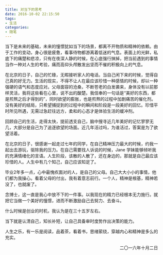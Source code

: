 ```yaml
---
title: 对当下的思考
date: 2016-10-02 22:15:50
tags:
- 生活
categories:
- 随笔
---
```


当下是未来的基础，未来的憧憬犹如当下的场景，都离不开物质和精神的依赖。由于工作的变动，身心很是疲惫，看事待物都游离着低迷的气息。表面上的光鲜，私底下的痛楚和悲凉，只有在夜深人静的时候，在心底强行抹掉，把当前遇到的事情当作一种对人生的考验，痛而高仰头颅散发出坚而不催的积极向上的气息。

在北京的日子，自己的忙碌，无暇接听家人的电话。当自己闲下来的时候，觉得自己真的好无力。生活的现实，不得不让人在最应该珍惜一种感情的时候，却以一种强硬的语气和态度应对。父母面容的沧桑，不断苍老的白发袭来，身体没有以前那样灵活，我将这些看在心里，说不出的酸楚。我信奉的一句话是“美好的东西，都是煎熬之后才得到的”，同时欲望的膨胀，也是煎熬的过程中加剧痛苦的催化剂。没有美好的结局，只希望捕捉到的过程中的瞬间和阶段是一段美好的回忆。珍惜平时所见所遇，无需过急赶往远方，柔和的心态才是体验生活的缓冲剂。

回顾自己的生活，走得太快，提前透支自己，脑中搜寻近几年美好的记忆寥寥无几，大部分是自己为了追逐欲望的场面。近几年活过吗，为谁活过，答案是为了欲望活着。

<!-- more -->

在北京的日子，很感谢一起走过七年的同学，在自己精神压力最大的时候，约我一起出去游玩，驱除我的压力。在自己需要找人诉说的时候，Jane 学妹能够倾听我的充满情绪化的言语。人生阶段，该散的人散了，还在身边的，那就是自己最应该珍惜的人。人生中有几个知己，自己应该知足了。

毕业2年多一点，心中最愧疚面对的人，是自己的父母。自己大大小小的事情，他们都为我操心。看着父母的付出，我有着意志前行。一个人，精神是根基，精神若没了，也就废了。

念博士，这一直是我心中放不下的一件事。以我现在的精力已经根本无力施行。就把它当做一个美好的憧憬，进而不断激励自己去努力、去奋斗。

什么时候是创业的时机，我认为是在三十五岁左右。

当下就是认清自己，知长补短，让自己具备审时度势作出决策的能力。

人生之乐，有一乐是阅读，品着茶，看着书，思绪萦绕，穿越内心和精神是多么的充实。

<p align="right">二〇一六年十月二日</p>